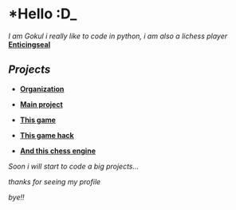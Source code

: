 # *Hello :D_
*I am Gokul i really like to code in python, i am also a lichess player* **[Enticingseal](https://lichess.org/@/Enticingseal)**
## *Projects*
- **[Organization](https://github.com/PYTH0N-B0T)**
 
- **[Main project](PYTH0N-B0T/Lichess-B0T)**

- **[This game](https://github.com/TG-KRISH/Snake-game)**

- **[This game hack](https://github.com/TG-KRISH/Free-fire-diamonds)**

- **[And this chess engine](https://github.com/TG-KRISH/Chess-Engine)**


*Soon i will start to code a big projects...*

*thanks for seeing my profile* 

*bye!!*
